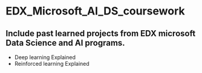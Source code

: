 # EDX_Microsoft_AI_DS_coursework

## Include past learned projects from EDX microsoft Data Science and AI programs. 

* Deep learning Explained
* Reinforced learning Explained

